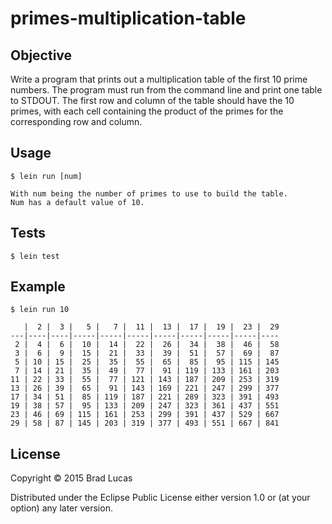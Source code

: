 # primes-multiplication-table

## Objective

Write a program that prints out a multiplication table of the first 10
prime numbers.  The program must run from the command line and print
one table to STDOUT.  The first row and column of the table should
have the 10 primes, with each cell containing the product of the
primes for the corresponding row and column.


## Usage

	$ lein run [num]

	With num being the number of primes to use to build the table.
	Num has a default value of 10.


## Tests
	
	$ lein test

## Example

	$ lein run 10

	   |  2 |  3 |   5 |   7 |  11 |  13 |  17 |  19 |  23 |  29
	---|----|----|-----|-----|-----|-----|-----|-----|-----|----
	 2 |  4 |  6 |  10 |  14 |  22 |  26 |  34 |  38 |  46 |  58
	 3 |  6 |  9 |  15 |  21 |  33 |  39 |  51 |  57 |  69 |  87
	 5 | 10 | 15 |  25 |  35 |  55 |  65 |  85 |  95 | 115 | 145
	 7 | 14 | 21 |  35 |  49 |  77 |  91 | 119 | 133 | 161 | 203
	11 | 22 | 33 |  55 |  77 | 121 | 143 | 187 | 209 | 253 | 319
	13 | 26 | 39 |  65 |  91 | 143 | 169 | 221 | 247 | 299 | 377
	17 | 34 | 51 |  85 | 119 | 187 | 221 | 289 | 323 | 391 | 493
	19 | 38 | 57 |  95 | 133 | 209 | 247 | 323 | 361 | 437 | 551
	23 | 46 | 69 | 115 | 161 | 253 | 299 | 391 | 437 | 529 | 667
	29 | 58 | 87 | 145 | 203 | 319 | 377 | 493 | 551 | 667 | 841
	
## License

Copyright © 2015 Brad Lucas

Distributed under the Eclipse Public License either version 1.0 or (at
your option) any later version.
